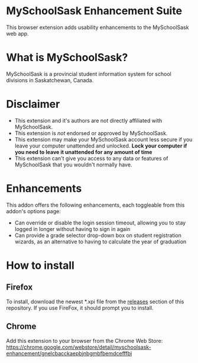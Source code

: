 # MySchoolSask Enhancement Suite
This browser extension adds usability enhancements to the MySchoolSask web app.

# What is MySchoolSask?
MySchoolSask is a provincial student information system for school divisions in Saskatchewan, Canada. 

# Disclaimer
* This extension and it's authors are not directly affiliated with MySchoolSask. 
* This extension is *not* endorsed or approved by MySchoolSask.
* This extension may make your MySchoolSask account less secure if you leave your computer unattended and unlocked. **Lock your computer if you need to leave it unattended for any amount of time**
* This extension can't give you access to any data or features of MySchoolSask that you wouldn't normally have.

# Enhancements
This addon offers the following enhancements, each toggleable from this addon's options page:
* Can override or disable the login session timeout, allowing you to stay logged in longer without having to sign in again
* Can provide a grade selector drop-down box on student registration wizards, as an alternative to having to calculate the year of graduation

# How to install
## Firefox
To install, download the newest *.xpi file from the [releases](https://github.com/LivingSkySchoolDivision/MySchoolSaskEnhancementSuite-Firefox/releases) section of this repository. If you use FireFox, it should prompt you to install.

## Chrome
Add this extension to your browser from the Chrome Web Store: https://chrome.google.com/webstore/detail/myschoolsask-enhancement/gnelcbacckaepbjnbgmbfbemdcefffbj
